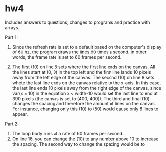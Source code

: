 # hw4
Includes answers to questions, changes to programs and practice with arrays.

Part 1:
  1) Since the refresh rate is set to a default based on the computer's display of 60 hz, the program draws the lines 60 times a second. In other words, the frame rate is set to 60 frames per second. 
  
  2) The first (10) on line 8 sets where the first line ends on the canvas. All the lines start at (0, 0) in the top left and the first line lands 10 pixels away from the left edge of the canvas. 
     The second (10) on line 8 sets whete the last line ends on the canvas relative to the x-axis. In this case, the last line ends 10 pixels away from the right edge of the canvas, since var(x = 10) in the equation x < width-10 would set the last line to end at 390 pixels (the canvas is set to (400, 400)).
     The third and final (10) changes the spacing and therefore the amount of lines on the canvas. For instance, changing only this (10) to (50) would cause only 8 lines to appear.
     
     
Part 2:
  1) The loop body runs at a rate of 60 frames per second.
  2) On line 16, you can change the (10) to any number above 10 to increase the spacing. The second way to change the spacing would be to 
